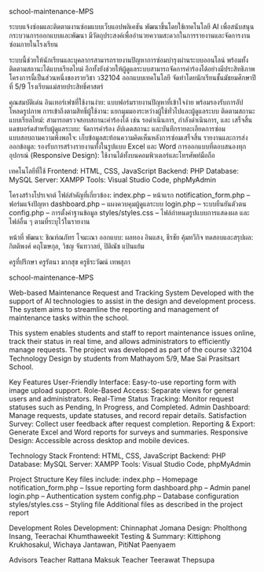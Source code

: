 school-maintenance-MPS

ระบบแจ้งซ่อมและติดตามงานซ่อมแบบเว็บแอปพลิเคชัน
พัฒนาขึ้นโดยใช้เทคโนโลยี AI เพื่อสนับสนุนกระบวนการออกแบบและพัฒนา มีวัตถุประสงค์เพื่ออำนวยความสะดวกในการรายงานและจัดการงานซ่อมภายในโรงเรียน

ระบบนี้ช่วยให้นักเรียนและบุคลากรสามารถรายงานปัญหาการซ่อมบำรุงผ่านระบบออนไลน์ พร้อมทั้งติดตามสถานะได้แบบเรียลไทม์ อีกทั้งยังช่วยให้ผู้ดูแลระบบสามารถจัดการคำร้องได้อย่างมีประสิทธิภาพ โครงการนี้เป็นส่วนหนึ่งของรายวิชา ว32104 ออกแบบเทคโนโลยี จัดทำโดยนักเรียนชั้นมัธยมศึกษาปีที่ 5/9 โรงเรียนแม่สายประสิทธิ์ศาสตร์

คุณสมบัติเด่น
อินเทอร์เฟซที่ใช้งานง่าย: แบบฟอร์มรายงานปัญหาที่เข้าใจง่าย พร้อมรองรับการอัปโหลดรูปภาพ
การเข้าถึงตามสิทธิ์ผู้ใช้งาน: แยกมุมมองระหว่างผู้ใช้ทั่วไปและผู้ดูแลระบบ
ติดตามสถานะแบบเรียลไทม์: สามารถตรวจสอบสถานะคำร้องได้ เช่น รอดำเนินการ, กำลังดำเนินการ, และ เสร็จสิ้น
แดชบอร์ดสำหรับผู้ดูแลระบบ: จัดการคำร้อง อัปเดตสถานะ และบันทึกรายละเอียดการซ่อม
แบบสอบถามความพึงพอใจ: เก็บข้อมูลสะท้อนความคิดเห็นหลังการซ่อมเสร็จสิ้น
รายงานและการส่งออกข้อมูล: รองรับการสร้างรายงานทั้งในรูปแบบ Excel และ Word
การออกแบบที่ตอบสนองทุกอุปกรณ์ (Responsive Design): ใช้งานได้ทั้งบนคอมพิวเตอร์และโทรศัพท์มือถือ

เทคโนโลยีที่ใช้
Frontend: HTML, CSS, JavaScript
Backend: PHP
Database: MySQL
Server: XAMPP
Tools: Visual Studio Code, phpMyAdmin

โครงสร้างโปรเจกต์
ไฟล์สำคัญที่เกี่ยวข้อง:
index.php – หน้าแรก
notification_form.php – ฟอร์มแจ้งปัญหา
dashboard.php – แผงควบคุมผู้ดูแลระบบ
login.php – ระบบยืนยันตัวตน
config.php – การตั้งค่าฐานข้อมูล
styles/styles.css – ไฟล์กำหนดรูปแบบการแสดงผล
และไฟล์อื่น ๆ ตามที่ระบุไว้ในรายงาน

หน้าที่
พัฒนา: ชิณท์ณภัทร โจมะณา
ออกแบบ: ผลทอง อินแสง, ธีรชัย คุ้มทวีกิจ
ทดสอบและสรุปผล: กิตติพงศ์ คฤโฆษกุล, วิชญ จันทวาลย์, ปิติณัช แป้นแย้ม

ครูที่ปรึกษา
ครูรัตนา มากสุข
ครูธีระวัฒน์ เทพสุภา

school-maintenance-MPS

Web-based Maintenance Request and Tracking System
Developed with the support of AI technologies to assist in the design and development process. The system aims to streamline the reporting and management of maintenance tasks within the school.

This system enables students and staff to report maintenance issues online, track their status in real time, and allows administrators to efficiently manage requests. The project was developed as part of the course ว32104 Technology Design by students from Mathayom 5/9, Mae Sai Prasitsart School.

Key Features
User-Friendly Interface: Easy-to-use reporting form with image upload support.
Role-Based Access: Separate views for general users and administrators.
Real-Time Status Tracking: Monitor request statuses such as Pending, In Progress, and Completed.
Admin Dashboard: Manage requests, update statuses, and record repair details.
Satisfaction Survey: Collect user feedback after request completion.
Reporting & Export: Generate Excel and Word reports for surveys and summaries.
Responsive Design: Accessible across desktop and mobile devices.

Technology Stack
Frontend: HTML, CSS, JavaScript
Backend: PHP
Database: MySQL
Server: XAMPP
Tools: Visual Studio Code, phpMyAdmin

Project Structure
Key files include:
index.php – Homepage
notification_form.php – Issue reporting form
dashboard.php – Admin panel
login.php – Authentication system
config.php – Database configuration
styles/styles.css – Styling file
Additional files as described in the project report

Development Roles
Development: Chinnaphat Jomana
Design: Pholthong Insang, Teerachai Khumthaweekit
Testing & Summary: Kittiphong Krukhosakul, Wichaya Jantawan, PitiNat Paenyaem

Advisors
Teacher Rattana Maksuk
Teacher Teerawat Thepsupa
